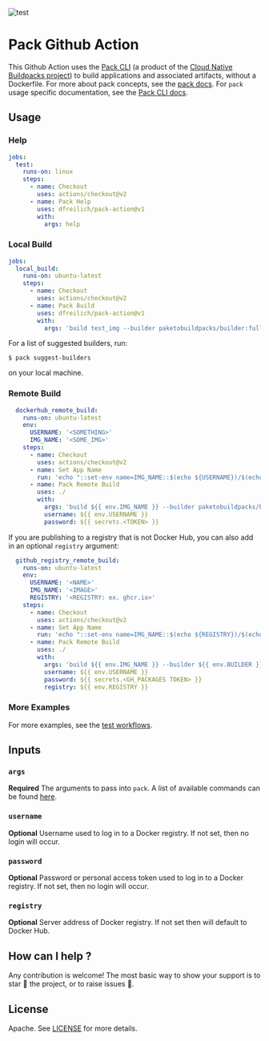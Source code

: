 ![test](https://github.com/dfreilich/pack-action/workflows/test/badge.svg)

# Pack Github Action
This Github Action uses the [Pack CLI](https://github.com/buildpacks/pack) (a product of the [Cloud Native Buildpacks project](https://buildpacks.io)) to build applications and associated artifacts, without a Dockerfile. For more about pack concepts, see the [pack docs](https://buildpacks.io/docs). For `pack` usage specific documentation, see the [Pack CLI docs](https://buildpacks.io/docs/reference/pack/pack/).

## Usage
### Help
```yaml
jobs:
  test:
    runs-on: linux
    steps:
      - name: Checkout
        uses: actions/checkout@v2
      - name: Pack Help
        uses: dfreilich/pack-action@v1
        with:
          args: help
```

### Local Build
```yaml
jobs:
  local_build:
    runs-on: ubuntu-latest
    steps:
      - name: Checkout
        uses: actions/checkout@v2
      - name: Pack Build
        uses: dfreilich/pack-action@v1
        with:
          args: 'build test_img --builder paketobuildpacks/builder:full'
```

For a list of suggested builders, run:
```shell script
$ pack suggest-builders
```
on your local machine.

### Remote Build
```yaml
  dockerhub_remote_build:
    runs-on: ubuntu-latest
    env:
      USERNAME: '<SOMETHING>'
      IMG_NAME: '<SOME_IMG>'
    steps:
      - name: Checkout
        uses: actions/checkout@v2
      - name: Set App Name
        run: 'echo "::set-env name=IMG_NAME::$(echo ${USERNAME})/$(echo ${IMG_NAME})"'
      - name: Pack Remote Build
        uses: ./
        with:
          args: 'build ${{ env.IMG_NAME }} --builder paketobuildpacks/builder:full --publish'
          username: ${{ env.USERNAME }}
          password: ${{ secrets.<TOKEN> }}
```

If you are publishing to a registry that is not Docker Hub, you can also add in an optional `registry` argument:
```yaml
  github_registry_remote_build:
    runs-on: ubuntu-latest
    env:
      USERNAME: '<NAME>'
      IMG_NAME: '<IMAGE>'
      REGISTRY: '<REGISTRY: ex. ghcr.io>'
    steps:
      - name: Checkout
        uses: actions/checkout@v2
      - name: Set App Name
        run: 'echo "::set-env name=IMG_NAME::$(echo ${REGISTRY})/$(echo ${USERNAME})/$(echo ${IMG_NAME})"'
      - name: Pack Remote Build
        uses: ./
        with:
          args: 'build ${{ env.IMG_NAME }} --builder ${{ env.BUILDER }} --publish'
          username: ${{ env.USERNAME }}
          password: ${{ secrets.<GH_PACKAGES TOKEN> }}
          registry: ${{ env.REGISTRY }}
```

### More Examples
For more examples, see the [test workflows](.github/workflows/main.yml).

## Inputs
### `args`
**Required** The arguments to pass into `pack`. A list of available commands can be found [here](https://buildpacks.io/docs/reference/pack/pack/).

### `username`
**Optional** Username used to log in to a Docker registry. If not set, then no login will occur.

### `password`
**Optional** Password or personal access token used to log in to a Docker registry. If not set, then no login will occur.

### `registry`
**Optional** Server address of Docker registry. If not set then will default to Docker Hub.

## How can I help ?
Any contribution is welcome! The most basic way to show your support is to star :star2: the project, or to raise issues :speech_balloon:.

## License
Apache. See [LICENSE](LICENSE) for more details.